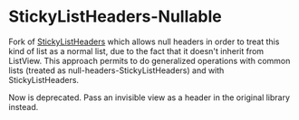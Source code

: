 StickyListHeaders-Nullable
=================

Fork of [StickyListHeaders](https://github.com/emilsjolander/StickyListHeaders) which allows null headers in order to treat this kind of list as a normal list, due to the fact that it doesn't inherit from ListView. This approach permits to do generalized operations with common lists (treated as null-headers-StickyListHeaders) and with StickyListHeaders.

Now is deprecated. Pass an invisible view as a header in the original library instead.

